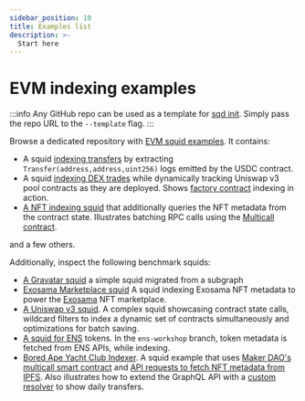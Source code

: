 ```yaml
---
sidebar_position: 10
title: Examples list
description: >-
  Start here
---
```


# EVM indexing examples

:::info
Any GitHub repo can be used as a template for [sqd init](/squid-cli/init). Simply pass the repo URL to the `--template` flag.
:::

Browse a dedicated repository with [EVM squid examples](https://github.com/subsquid-labs/squid-evm-examples). It contains:

- A squid [indexing transfers](/examples/evm/evm-logs-example) by extracting `Transfer(address,address,uint256)` logs emitted by the USDC contract.
- A squid [indexing DEX trades](/examples/evm/factory-example) while dynamically tracking Uniswap v3 pool contracts as they are deployed. Shows [factory contract](/evm-indexing/factory-contracts) indexing in action.
- [A NFT indexing squid](/examples/evm/multicall-example) that additionally queries the NFT metadata from the contract state. Illustrates batching RPC calls using the [Multicall contract](/evm-indexing/squid-evm-typegen/#batching-contract-state-calls-using-the-multicall-contract).

and a few others.

Additionally, inspect the following benchmark squids:

- [A Gravatar squid](https://github.com/subsquid/squid-evm-template/tree/gravatar-squid) a simple squid migrated from a subgraph
- [Exosama Marketplace squid](https://github.com/subsquid-labs/exosama-marketplace-squid) A squid indexing Exosama NFT metadata to power the [Exosama](https://exosama.com) NFT marketplace.
- [A Uniswap v3 squid](https://github.com/subsquid-labs/uniswap-squid). A complex squid showcasing contract state calls, wildcard filters to index a dynamic set of contracts simultaneously and optimizations for batch saving.
- [A squid for ENS](https://github.com/subsquid-labs/ethereum-name-service-indexing/tree/ens-workshop) tokens. In the `ens-workshop` branch, token metadata is fetched from ENS APIs, while indexing.
- [Bored Ape Yacht Club Indexer](https://github.com/subsquid-labs/bored-ape-yacht-club-indexing). A squid example that uses [Maker DAO's multicall smart contract](/evm-indexing/squid-evm-typegen/#batching-contract-state-calls-using-the-multicall-contract) and [API requests to fetch NFT metadata from IPFS](/basics/external-api). Also illustrates how to extend the GraphQL API with a  [custom resolver](/graphql-api/custom-resolvers) to show daily transfers.
